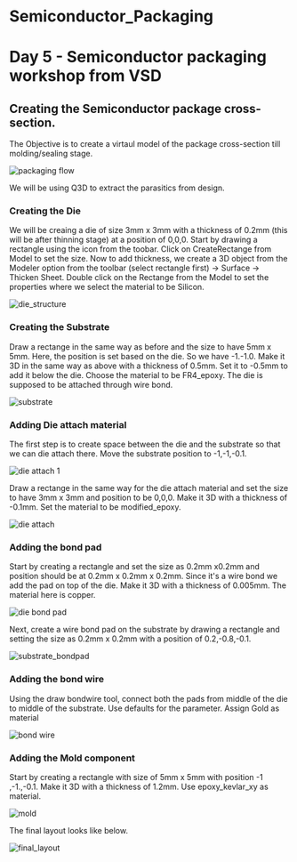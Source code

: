 # Semiconductor_Packaging
<h1> Day 5 - Semiconductor packaging workshop from VSD </h1>
<h2> Creating the Semiconductor package cross-section. </h2>

<p>The Objective is to create a virtaul model of the package cross-section till molding/sealing stage. </p>

<img src="packaging_flow.png" alt="packaging flow"/>

<p>We will be using Q3D to extract the parasitics from design.</p>

<h3>Creating the Die</h3>

<p> We will be creaing a die of size 3mm  x 3mm with a thickness of 0.2mm (this will be after thinning stage) at a position of 0,0,0. Start by drawing a rectangle using the icon from the toobar. Click on CreateRectange from Model to set the size. Now to add thickness, we create a 3D object from the Modeler option from the toolbar (select rectangle first) -> Surface -> Thicken Sheet. Double click on the Rectange from the Model to set the properties where we select the material to be Silicon.</p>

<img src="die_structure.png" alt="die_structure"/>

<h3>Creating the Substrate</h3>

<p>Draw a rectange in the same way as before and the size to have 5mm x 5mm. Here, the position is set based on the die. So we have -1.-1.0. Make it 3D in the same way as above with a thickness of 0.5mm. Set it to -0.5mm to add it below the die. Choose the material to be FR4_epoxy. The die is supposed to be attached through wire bond.</p>

<img src="substrate.png" alt="substrate"/>

<h3>Adding Die attach material</h3>

<p>The first step is to create space between the die and the substrate so that we can die attach there. Move the substrate position to -1,-1,-0.1.</p>

<img src="die_attach_addition.png" alt="die attach 1"/>

<p>Draw a rectange in the same way for the die attach material and set the size to have 3mm x 3mm and position to be 0,0,0. Make it 3D with a thickness of -0.1mm. Set the material to be modified_epoxy.</p>

<img src="die_attach.png" alt="die attach"/>

<h3>Adding the bond pad</h3>

<p>Start by creating a rectangle and set the size as 0.2mm x0.2mm and position should be at 0.2mm x 0.2mm x 0.2mm. Since it's a wire bond we add the pad on top of the die. Make it 3D with a thickness of 0.005mm. The material here is copper.</p>

<img src="die_bond_pad.png" alt="die bond pad"/>

<p>Next, create a wire bond pad on the substrate by drawing a rectangle and setting the size as 0.2mm x 0.2mm with a position of 0.2,-0.8,-0.1.</p>

<img src="substrate_bondpad.png" alt="substrate_bondpad"/>

<h3>Adding the bond wire</h3>

<p>Using the draw bondwire tool, connect both the pads from middle of the die to middle of the substrate. Use defaults for the parameter. Assign Gold as material</p>

<img src="bondwire.png" alt="bond wire"/>

<h3>Adding the Mold component</h3>

<p>Start by creating a rectangle with size of 5mm x 5mm with position -1 ,-1.,-0.1. Make it 3D with a thickness of 1.2mm. Use epoxy_kevlar_xy as material.</p>

<img src="mold.png" alt="mold"/>

The final layout looks like below.

<img src="final_layout.png" alt="final_layout"/>